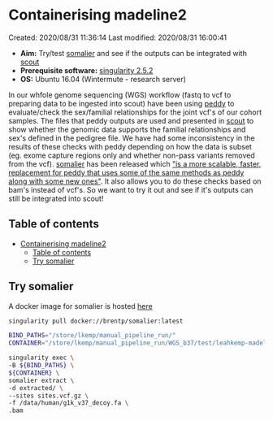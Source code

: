 # Containerising madeline2

Created: 2020/08/31 11:36:14
Last modified: 2020/08/31 16:00:41

- **Aim:** Try/test [somalier](https://github.com/brentp/somalier) and see if the outputs can be integrated with [scout](https://github.com/Clinical-Genomics/scout)
- **Prerequisite software:** [singularity 2.5.2](https://singularity.lbl.gov/)
- **OS:** Ubuntu 16.04 (Wintermute - research server)

In our whfole genome sequencing (WGS) workflow (fastq to vcf to preparing data to be ingested into scout) have been using [peddy](https://github.com/brentp/peddy) to evaluate/check the sex/familial relationships for the joint vcf's of our cohort samples. The files that peddy outputs are used and presented in [scout](https://github.com/Clinical-Genomics/scout) to show whether the genomic data supports the familial relationships and sex's defined in the pedigree file. We have had some inconsistency in the results of these checks with peddy depending on how the data is subset (eg. exome capture regions only and whether non-pass variants removed from the vcf). [somalier](https://github.com/brentp/somalier) has been released which ["is a more scalable, faster, replacement for peddy that uses some of the same methods as peddy along with some new ones"](https://github.com/brentp/peddy#fast-pedigreevcf-qc). It also allows you to do these checks based on bam's instead of vcf's. So we want to try it out and see if it's outputs can still be integrated into scout!
## Table of contents

- [Containerising madeline2](#containerising-madeline2)
  - [Table of contents](#table-of-contents)
  - [Try somalier](#try-somalier)

## Try somalier

A docker image for somalier is hosted [here](https://hub.docker.com/r/brentp/somalier)

```bash
singularity pull docker://brentp/somalier:latest

BIND_PATHS="/store/lkemp/manual_pipeline_run/"
CONTAINER="/store/lkemp/manual_pipeline_run/WGS_b37/test/leahkemp-madeline2_container-master-latest.simg"

singularity exec \
-B ${BIND_PATHS} \
${CONTAINER} \
somalier extract \
-d extracted/ \
--sites sites.vcf.gz \
-f /data/human/g1k_v37_decoy.fa \
.bam
```